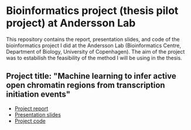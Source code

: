 # Bioinformatics project (thesis pilot project) at Andersson Lab

This repository contains the report, presentation slides, and code of the bioinformatics project I did at the Andersson Lab (Bioinformatics Centre, Department of Biology, University of Copenhagen). 
The aim of the project was to estabilish the feasibility of the method I will be using in the thesis.

## Project title: "Machine learning to infer active open chromatin regions from transcription initiation events"

* [Project report](https://github.com/St3451/Thesis_Pilot_Project_Andersson_Lab/blob/master/Report.pdf)
* [Presentation slides](https://github.com/St3451/Thesis_Pilot_Project_Andersson_Lab/raw/master/Presentation_slides.pptx)
* [Project code](https://github.com/St3451/Thesis_Pilot_Project_Andersson_Lab/tree/master/Code)
